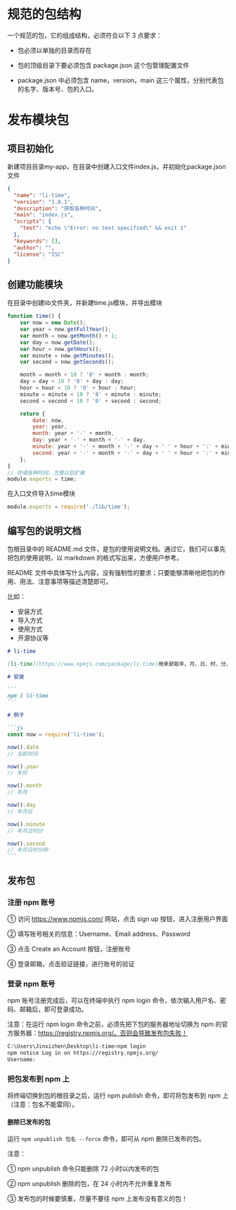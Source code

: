 # 规范的包结构

一个规范的包，它的组成结构，必须符合以下 3 点要求：

- 包必须以单独的目录而存在

- 包的顶级目录下要必须包含 package.json 这个包管理配置文件

- package.json 中必须包含 name，version，main 这三个属性，分别代表包的名字、版本号、包的入口。	

# 发布模块包

## 项目初始化

新建项目目录my-app，在目录中创建入口文件index.js，并初始化package.json文件

```json
{
  "name": "li-time",
  "version": "1.0.1",
  "description": "获取各种时间",
  "main": "index.js",
  "scripts": {
    "test": "echo \"Error: no test specified\" && exit 1"
  },
  "keywords": [],
  "author": "",
  "license": "ISC"
}
```

## 创建功能模块

在目录中创建lib文件夹，并新建time.js模块，并导出模块

```js
function time() {
	var now = new Date();
	var year = now.getFullYear();
	var month = now.getMonth() + 1;
	var day = now.getDate();
	var hour = now.getHours();
	var minute = now.getMinutes();
	var second = now.getSeconds();

	month = month < 10 ? '0' + month : month;
	day = day < 10 ? '0' + day : day;
	hour = hour < 10 ? '0' + hour : hour;
	minute = minute < 10 ? '0' + minute : minute;
	second = second < 10 ? '0' + second : second;

	return {
		date: now,
		year: year,
		month: year + '-' + month,
		day: year + '-' + month + '-' + day,
		minute: year + '-' + month + '-' + day + ' ' + hour + ':' + minute,
		second: year + '-' + month + '-' + day + ' ' + hour + ':' + minute + ':' + second,
	};
}
// 存储各种时间，方便以后扩展
module.exports = time;
```

在入口文件导入time模块

```js
module.exports = require('./lib/time');
```

## 编写包的说明文档

包根目录中的 README.md 文件，是包的使用说明文档。通过它，我们可以事先把包的使用说明，以 markdown 的格式写出来，方便用户参考。

README 文件中具体写什么内容，没有强制性的要求；只要能够清晰地把包的作用、用法、注意事项等描述清楚即可。

比如：

- 安装方式
- 导入方式
- 使用方式
- 开源协议等

````markdown
# li-time

[li-time](https://www.npmjs.com/package/li-time)用来获取年、月、日、时、分、秒的时间。

# 安装

```
npm i li-time
```

# 例子

```js
const now = require('li-time');

now().date 
// 当前时间

now().year
// 年份

now().month
// 年月

now().day
// 年月日

now().minute
// 年月日时分

now().second
// 年月日时分秒
```
````

## 发布包

### 注册 npm 账号

① 访问 https://www.npmjs.com/ 网站，点击 sign up 按钮，进入注册用户界面

② 填写账号相关的信息：Username、Email address、Password

③ 点击 Create an Account 按钮，注册账号

④ 登录邮箱，点击验证链接，进行账号的验证

### 登录 npm 账号

npm 账号注册完成后，可以在终端中执行 npm login 命令，依次输入用户名、密码、邮箱后，即可登录成功。

注意：在运行 npm login 命令之前，必须先把下包的服务器地址切换为 npm 的官方服务器：https://registry.npmjs.org/。否则会导致发布包失败！

```bash
C:\Users\Jinxizhen\Desktop\li-time>npm login
npm notice Log in on https://registry.npmjs.org/
Username:
```

### 把包发布到 npm 上

将终端切换到包的根目录之后，运行 npm publish 命令，即可将包发布到 npm 上（注意：包名不能雷同）。

#### 删除已发布的包

运行 `npm unpublish 包名 --force` 命令，即可从 npm 删除已发布的包。

注意：

① npm unpublish 命令只能删除 72 小时以内发布的包

② npm unpublish 删除的包，在 24 小时内不允许重复发布

③ 发布包的时候要慎重，尽量不要往 npm 上发布没有意义的包！